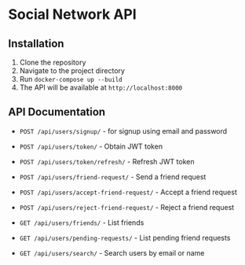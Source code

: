 # Social Network API

## Installation

1. Clone the repository
2. Navigate to the project directory
3. Run `docker-compose up --build`
4. The API will be available at `http://localhost:8000`

## API Documentation

- `POST /api/users/signup/` - for signup using email and password

- `POST /api/users/token/` - Obtain JWT token
- `POST /api/users/token/refresh/` - Refresh JWT token
- `POST /api/users/friend-request/` - Send a friend request
- `POST /api/users/accept-friend-request/` - Accept a friend request
- `POST /api/users/reject-friend-request/` - Reject a friend request
- `GET /api/users/friends/` - List friends
- `GET /api/users/pending-requests/` - List pending friend requests
- `GET /api/users/search/` - Search users by email or name
